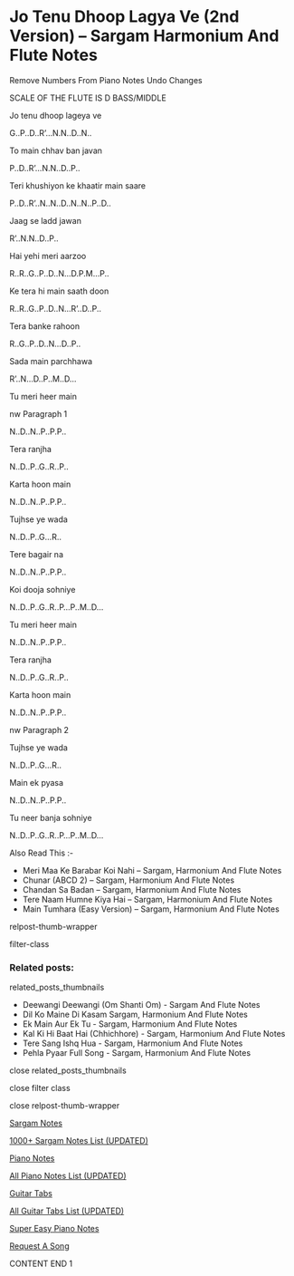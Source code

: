 
# Jo Tenu Dhoop Lagya Ve (2nd Version) – Sargam Harmonium And Flute Notes

Remove Numbers From Piano Notes
Undo Changes

SCALE OF THE FLUTE IS D BASS/MIDDLE

Jo tenu dhoop lageya ve

G..P..D..R’…N.N..D..N..

To main chhav ban javan

P..D..R’…N.N..D..P..

Teri khushiyon ke khaatir main saare

P..D..R’..N..N..D..N..N..P..D..

Jaag se ladd jawan

R’..N.N..D..P..

Hai yehi meri aarzoo

R..R..G..P..D..N…D.P.M…P..

Ke tera hi main saath doon

R..R..G..P..D..N…R’..D..P..

Tera banke rahoon

R..G..P..D..N…D..P..

Sada main parchhawa

R’..N…D..P..M..D…

Tu meri heer main

nw Paragraph 1

N..D..N..P..P.P..

Tera ranjha

N..D..P..G..R..P..

Karta hoon main

N..D..N..P..P.P..

Tujhse ye wada

N..D..P..G…R..

Tere bagair na

N..D..N..P..P.P..

Koi dooja sohniye

N..D..P..G..R..P…P..M..D…

Tu meri heer main

N..D..N..P..P.P..

Tera ranjha

N..D..P..G..R..P..

Karta hoon main

N..D..N..P..P.P..

nw Paragraph 2

Tujhse ye wada

N..D..P..G…R..

Main ek pyasa

N..D..N..P..P.P..

Tu neer banja sohniye

N..D..P..G..R..P…P..M..D…

Also Read This :-

* Meri Maa Ke Barabar Koi Nahi – Sargam, Harmonium And Flute Notes
* Chunar (ABCD 2) – Sargam, Harmonium And Flute Notes
* Chandan Sa Badan – Sargam, Harmonium And Flute Notes
* Tere Naam Humne Kiya Hai – Sargam, Harmonium And Flute Notes
* Main Tumhara (Easy Version) – Sargam, Harmonium And Flute Notes

relpost-thumb-wrapper

filter-class

### Related posts:

related_posts_thumbnails

* Deewangi Deewangi (Om Shanti Om) - Sargam And Flute Notes
* Dil Ko Maine Di Kasam Sargam, Harmonium And Flute Notes
* Ek Main Aur Ek Tu - Sargam, Harmonium And Flute Notes
* Kal Ki Hi Baat Hai (Chhichhore) - Sargam, Harmonium And Flute Notes
* Tere Sang Ishq Hua - Sargam, Harmonium And Flute Notes
* Pehla Pyaar Full Song - Sargam, Harmonium And Flute Notes

close related_posts_thumbnails

close filter class

close relpost-thumb-wrapper

[Sargam Notes](https://www.notationsworld.com/sargam-notes.html)

[1000+ Sargam Notes List (UPDATED)](https://www.notationsworld.com/all-songs-list-sargam-notes.html)

[Piano Notes](https://www.notationsworld.com/piano-notes.html)

[All Piano Notes List (UPDATED)](https://www.notationsworld.com/all-songs-list-piano-notes.html)

[Guitar Tabs](https://www.notationsworld.com/guitar-tabs.html)

[All Guitar Tabs List (UPDATED)](https://www.notationsworld.com/all-songs-list-guitar-tabs.html)

[Super Easy Piano Notes](https://studywall.in/)

[Request A Song](https://www.notationsworld.com/request-a-song.html)

CONTENT END 1

